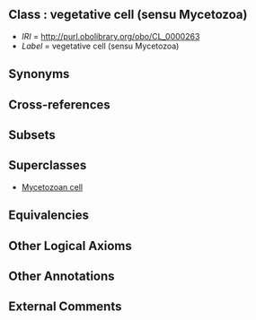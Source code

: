 
## Class : vegetative cell (sensu Mycetozoa)

 * *IRI* = http://purl.obolibrary.org/obo/CL_0000263
 * *Label* = vegetative cell (sensu Mycetozoa)

## Synonyms


## Cross-references


## Subsets


## Superclasses

 * [Mycetozoan cell](../../CL/57/CL_0000257.md)

## Equivalencies


## Other Logical Axioms


## Other Annotations


## External Comments

